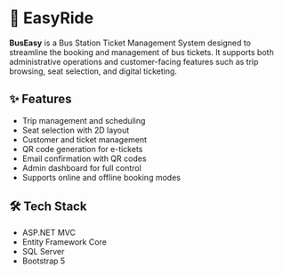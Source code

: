 # 🚌 EasyRide

**BusEasy** is a Bus Station Ticket Management System designed to streamline the booking and management of bus tickets. It supports both administrative operations and customer-facing features such as trip browsing, seat selection, and digital ticketing.

## ✨ Features

- Trip management and scheduling
- Seat selection with 2D layout
- Customer and ticket management
- QR code generation for e-tickets
- Email confirmation with QR codes
- Admin dashboard for full control
- Supports online and offline booking modes

## 🛠 Tech Stack

- ASP.NET MVC
- Entity Framework Core
- SQL Server
- Bootstrap 5
